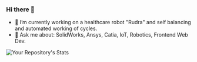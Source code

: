 ### Hi there 👋

<!--
**Srishti-1602/Srishti-1602** is a ✨ _special_ ✨ repository because its `README.md` (this file) appears on your GitHub profile.

Here are some ideas to get you started:

- 🔭 I’m currently working on a healthcare robot "Rudra"
- 🌱 I’m currently learning ...
- 👯 I’m looking to collaborate on ...
- 🤔 I’m looking for help with ...
- 💬 Ask me about: SolidWorks, Ansys, Catia, IoT, Robotics, Frontend Web Dev
- 📫 How to reach me: srishtia1613@gmail.com
- 😄 Pronouns: ...
- ⚡ Fun fact: ...
-->
- 🔭 I’m currently working on a healthcare robot "Rudra" and self balancing and automated working of cycles.
- 💬 Ask me about: SolidWorks, Ansys, Catia, IoT, Robotics, Frontend Web Dev.




![Your Repository's Stats](https://github-readme-stats.vercel.app/api?username=Srishti-1602&show_icons=true)

